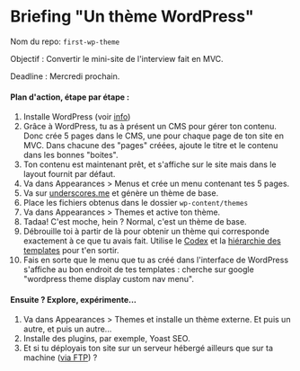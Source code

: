 # Briefing "Un thème WordPress"

Nom du repo: `first-wp-theme`

Objectif : Convertir le mini-site de l'interview fait en MVC.

Deadline : Mercredi prochain.

#### Plan d'action, étape par étape :
1. Installe WordPress (voir [info](./1.installation.md))
2. Grâce à WordPress, tu as à présent un CMS pour gérer ton contenu. Donc crée 5 pages dans le CMS, une pour chaque page de ton site en MVC. Dans chacune des "pages" créées, ajoute le titre et le contenu dans les bonnes "boites". 
3. Ton contenu est maintenant prêt, et s'affiche sur le site mais dans le layout fournit par défaut.
4. Va dans Appearances > Menus et crée un menu contenant tes 5 pages.
6. Va sur [underscores.me](http://underscores.me/) et génère un thème de base.
7. Place les fichiers obtenus dans le dossier `wp-content/themes`
8. Va dans Appearances > Themes et active ton thème.
9. Tadaa! C'est moche, hein ? Normal, c'est un thème de base.
7. Débrouille toi à partir de là pour obtenir un thème qui corresponde exactement à ce que tu avais fait. Utilise le [Codex](https://developer.wordpress.org ) et la [hiérarchie des templates](https://wphierarchy.com) pour t'en sortir.
8. Fais en sorte que le menu que tu as créé dans l'interface de WordPress s'affiche au bon endroit de tes templates :  cherche sur google  "wordpress theme display custom nav menu".

#### Ensuite ? Explore, expérimente...
1. Va dans Appearances > Themes et installe un thème externe. Et puis un autre, et puis un autre...
2. Installe des plugins, par exemple, Yoast SEO.
3. Et si tu déployais ton site sur un serveur hébergé ailleurs que sur ta machine ([via FTP](http://www.wpbeginner.com/how-to-install-wordpress/#installftp)) ?

